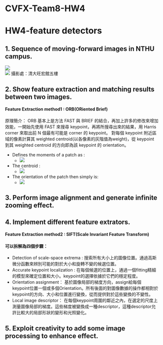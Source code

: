 # CVFX-Team8-HW4

# HW4-feature detectors

## 1. Sequence of moving-forward images in NTHU campus.

![](https://imgur.com/Na6aOIk.png)  
![](https://imgur.com/IJmp4T2.png)
攝影處：清大旺宏館五樓
## 2. Show feature extraction and matching results between two images.
#### Feature Extraction method1 : ORB(ORiented Brief)
原理簡介：
  ORB 基本上是方法 FAST 與 BRIEF 的結合，再加上許多的修改來增加效能，一開始先使用 FAST 來搜尋 keypoint，再將所搜尋出來的結果，用 Harris corner 來取出前 N 個最有可能是 corner 的 keypoint。 
  對每個 keypoint 附近區域的像素計算其 weighted centroid(以各像素的灰階值為weight)，從 keypoint 到其 weighted centroid 的方向即為該 keypoint 的 orientation。 

*  Defines the moments of a patch as :
     - ![](https://imgur.com/v60wlBJ.png)
*  The centroid :
     - ![](https://imgur.com/vD2vfeG.png)
*  The orientation of the patch then simply is: 
     - ![](https://imgur.com/a91ybCI.png)


## 3. Perform image alignment and generate infinite zooming effect.


## 4. Implement different feature extrators.
#### Feature Extraction method2 : SIFT(Scale Invariant Feature Transform)
#### 可以拆解為四個步驟：
*  Detection of scale-space extrema :
    搜索所有大小上的圖像位置。通過高斯微分函數來辨別可能的對於大小和旋轉不變的候選位置。
*  Accurate keypoint localization :
    在每個候選的位置上，通過一個fitting精細的模型來確定位置和大小。keypoint的選擇依據於它們的穩定程度。
*  Orientation assignment：
    基於圖像局部的梯度方向，assign給每個keypoint位置一個或多個Orientation。所有後面的對圖像數據的操作都相對於keypoint的方向、大小和位置進行變換，從而提供對於這些變換的不變性。
*  Local image descriptor：
    在每個keypoint周圍的鄰近之內，在選定的尺度上測量圖像局部的梯度。這些梯度被變換成一種descriptor，這種descriptor允許比較大的局部形狀的變形和光照變化。
## 5. Exploit creativity to add some image processing to enhance effect. 





 
